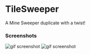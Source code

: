 # TileSweeper
A Mine Sweeper duplicate with a twist!


### Screenshots
![gif screenshot](https://media.giphy.com/media/KP29yyPjnswu0wjz0c/giphy.gif)
![gif screenshot](https://media.giphy.com/media/FtJwXSGgw4frA4RCHd/giphy.gif)


